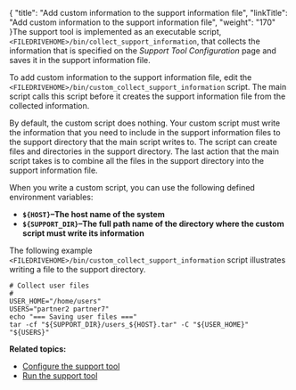 {
    "title": "Add custom information to the support information file",
    "linkTitle": "Add custom information to the support information file",
    "weight": "170"
}The support tool is implemented as an executable script, `<FILEDRIVEHOME>/bin/collect_support_information`, that collects the information that is specified on the *Support Tool Configuration* page and saves it in the support information file.

To add custom information to the support information file, edit the `<FILEDRIVEHOME>/bin/custom_collect_support_information` script. The main script calls this script before it creates the support information file from the collected information.

By default, the custom script does nothing. Your custom script must write the information that you need to include in the support information files to the support directory that the main script writes to. The script can create files and directories in the support directory. The last action that the main script takes is to combine all the files in the support directory into the support information file.

When you write a custom script, you can use the following defined environment variables:

-   **`${HOST}`–The host name of the system**
-   **`${SUPPORT_DIR}`–The full path name of the directory where the custom script must write its information**

The following example `<FILEDRIVEHOME>/bin/custom_collect_support_information` script illustrates writing a file to the support directory.



    # Collect user files
    #
    USER_HOME="/home/users"
    USERS="partner2 partner7"
    echo "=== Saving user files ==="
    tar -cf "${SUPPORT_DIR}/users_${HOST}.tar" -C "${USER_HOME}" "${USERS}"

**Related topics:**

-   <a href="../t_st_configuresupporttool" class="MCXref xref">Configure the support tool</a>
-   <a href="../t_st_runsupporttool" class="MCXref xref">Run the support tool</a>
